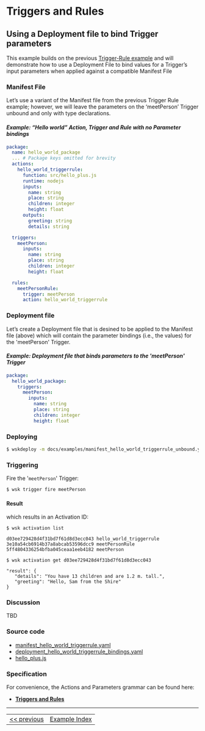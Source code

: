 # Triggers and Rules

## Using a Deployment file to bind Trigger parameters
This example builds on the previous [Trigger-Rule example](wskdeploy_triggerrule_basic.md#triggers-and-rules) and will demonstrate how to use a Deployment File to bind values for a Trigger’s input parameters when applied against a compatible Manifest File

### Manifest File
Let’s use a variant of the Manifest file from the previous Trigger Rule example; however, we will leave the parameters on the ‘meetPerson’ Trigger unbound and only with type declarations.

#### _Example: “Hello world” Action, Trigger and Rule with no Parameter bindings_
```yaml
package:
  name: hello_world_package
  ... # Package keys omitted for brevity
  actions:
    hello_world_triggerrule:
      function: src/hello_plus.js
      runtime: nodejs
      inputs:
        name: string
        place: string
        children: integer
        height: float
      outputs:
        greeting: string
        details: string

  triggers:
    meetPerson:
      inputs:
        name: string
        place: string
        children: integer
        height: float

  rules:
    meetPersonRule:
      trigger: meetPerson
      action: hello_world_triggerrule
```

### Deployment file
Let’s create a Deployment file that is desined to be applied to the Manifest file (above) which will contain the parameter bindings (i.e., the values) for the 'meetPerson' Trigger.

#### _Example: Deployment file that binds parameters to the 'meetPerson' Trigger_
```yaml
package:
  hello_world_package:
    triggers:
      meetPerson:
        inputs:
          name: string
          place: string
          children: integer
          height: float
```
### Deploying
```sh
$ wskdeploy -m docs/examples/manifest_hello_world_triggerrule_unbound.yaml -d docs/examples/deployment_hello_world_triggerrule_bindings.yaml
```

### Triggering

Fire the '```meetPerson```' Trigger:
```sh
$ wsk trigger fire meetPerson
```

#### Result
which results in an Activation ID:
```
$ wsk activation list

d03ee729428d4f31bd7f61d8d3ecc043 hello_world_triggerrule
3e10a54cb6914b37a8abcab53596dcc9 meetPersonRule
5ff4804336254bfba045ceaa1eeb4182 meetPerson

$ wsk activation get d03ee729428d4f31bd7f61d8d3ecc043

"result": {
   "details": "You have 13 children and are 1.2 m. tall.",
   "greeting": "Hello, Sam from the Shire"
}
```

### Discussion
TBD

### Source code
- [manifest_hello_world_triggerrule.yaml](examples/manifest_hello_world_triggerrule.yaml)
- [deployment_hello_world_triggerrule_bindings.yaml](docs/examples/deployment_hello_world_triggerrule_bindings.yaml)
- [hello_plus.js](examples/src/hello_plus.js)

### Specification
For convenience, the Actions and Parameters grammar can be found here:
- **[Triggers and Rules](https://github.com/apache/incubator-openwhisk-wskdeploy/blob/master/specification/html/spec_trigger_rule.md#triggers-and-rules)**

---
<!--
 Bottom Navigation
-->
<html>
<div align="center">
<table align="center">
  <tr>
    <td><a href="wskdeploy_triggerrule_basic.md#triggers-and-rules">&lt;&lt;&nbsp;previous</a></td>
    <td><a href="programming_guide.md#guided-examples">Example Index</a></td>
<!--    <td><a href="">next&nbsp;&gt;&gt;</a></td> -->
  </tr>
</table>
</div>
</html>
